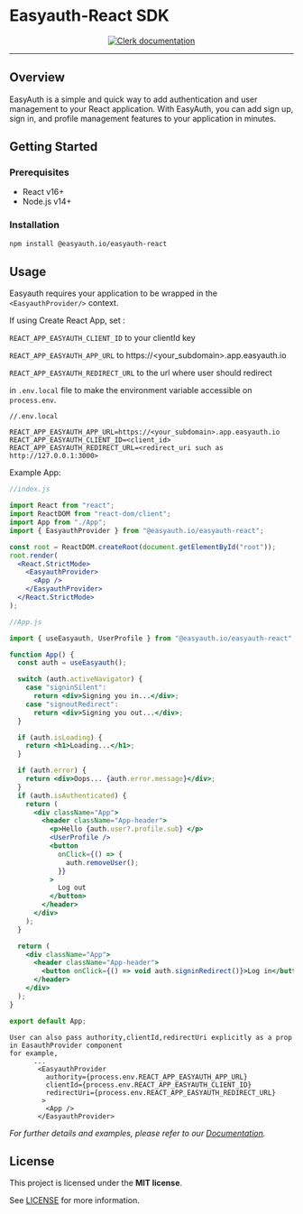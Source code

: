 # Easyauth-React SDK

<div align="center">

[![Clerk documentation](https://img.shields.io/badge/-documentation-green)](https://easyauth.io/docs/quickstart/react/)

</div>

---

## Overview

EasyAuth is a simple and quick way to add authentication and user management to your React application. With EasyAuth, you can add sign up, sign in, and profile management features to your application in minutes.

## Getting Started

### Prerequisites

- React v16+
- Node.js v14+

### Installation

```sh
npm install @easyauth.io/easyauth-react
```

## Usage

Easyauth requires your application to be wrapped in the `<EasyauthProvider/>` context.

If using Create React App, set :

`REACT_APP_EASYAUTH_CLIENT_ID` to your clientId key

`REACT_APP_EASYAUTH_APP_URL` to https://<your_subdomain>.app.easyauth.io

`REACT_APP_EASYAUTH_REDIRECT_URL` to the url where user should redirect

in `.env.local` file to make the environment variable accessible on `process.env`.

```
//.env.local

REACT_APP_EASYAUTH_APP_URL=https://<your_subdomain>.app.easyauth.io
REACT_APP_EASYAUTH_CLIENT_ID=<client_id>
REACT_APP_EASYAUTH_REDIRECT_URL=<redirect_uri such as http://127.0.0.1:3000>

```



Example App:

```jsx
//index.js

import React from "react";
import ReactDOM from "react-dom/client";
import App from "./App";
import { EasyauthProvider } from "@easyauth.io/easyauth-react";

const root = ReactDOM.createRoot(document.getElementById("root"));
root.render(
  <React.StrictMode>
    <EasyauthProvider>
      <App />
    </EasyauthProvider>
  </React.StrictMode>
);
```


```jsx
//App.js

import { useEasyauth, UserProfile } from "@easyauth.io/easyauth-react";

function App() {
  const auth = useEasyauth();

  switch (auth.activeNavigator) {
    case "signinSilent":
      return <div>Signing you in...</div>;
    case "signoutRedirect":
      return <div>Signing you out...</div>;
  }

  if (auth.isLoading) {
    return <h1>Loading...</h1>;
  }

  if (auth.error) {
    return <div>Oops... {auth.error.message}</div>;
  }
  if (auth.isAuthenticated) {
    return (
      <div className="App">
        <header className="App-header">
          <p>Hello {auth.user?.profile.sub} </p>
          <UserProfile />
          <button
            onClick={() => {
              auth.removeUser();
            }}
          >
            Log out
          </button>
        </header>
      </div>
    );
  }

  return (
    <div className="App">
      <header className="App-header">
        <button onClick={() => void auth.signinRedirect()}>Log in</button>
      </header>
    </div>
  );
}

export default App;
```

```
User can also pass authority,clientId,redirectUri explicitly as a prop in EasauthProvider component 
for example,
      ...
       <EasyauthProvider
         authority={process.env.REACT_APP_EASYAUTH_APP_URL}
         clientId={process.env.REACT_APP_EASYAUTH_CLIENT_ID}
         redirectUri={process.env.REACT_APP_EASYAUTH_REDIRECT_URL}
        >
         <App />
       </EasyauthProvider> 

```       

_For further details and examples, please refer to our [Documentation](https://easyauth.io/docs/quickstart/react/)._

## License

This project is licensed under the **MIT license**.

See [LICENSE](https://github.com/easyauth/easyauth-react/blob/main/LICENSE) for more information.
